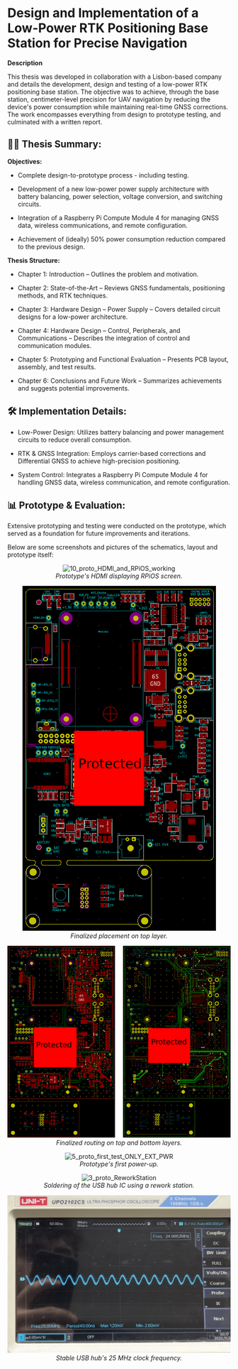 <h1>Design and Implementation of a Low-Power RTK Positioning Base Station for Precise Navigation</h1>

<b>Description</b>

This thesis was developed in collaboration with a Lisbon-based company and details the development, design and testing of a low-power RTK positioning base station. The objective was to achieve, through the base station, centimeter-level precision for UAV navigation by reducing the device's power consumption while maintaining real-time GNSS corrections. The work encompasses everything from design to prototype testing, and culminated with a written report.

<h2>👨‍💻 Thesis Summary:</h2>

<b>Objectives:</b>

- Complete design-to-prototype process - including testing.

- Development of a new low-power power supply architecture with battery balancing, power selection, voltage conversion, and switching circuits.

- Integration of a Raspberry Pi Compute Module 4 for managing GNSS data, wireless communications, and remote configuration.

- Achievement of (ideally) 50% power consumption reduction compared to the previous design.

<b>Thesis Structure:</b>

- Chapter 1: Introduction – Outlines the problem and motivation.

- Chapter 2: State-of-the-Art – Reviews GNSS fundamentals, positioning methods, and RTK techniques.

- Chapter 3: Hardware Design – Power Supply – Covers detailed circuit designs for a low-power architecture.

- Chapter 4: Hardware Design – Control, Peripherals, and Communications – Describes the integration of control and communication modules.

- Chapter 5: Prototyping and Functional Evaluation – Presents PCB layout, assembly, and test results.

- Chapter 6: Conclusions and Future Work – Summarizes achievements and suggests potential improvements.

<h2>🛠️ Implementation Details:</h2>

- Low-Power Design: Utilizes battery balancing and power management circuits to reduce overall consumption.

- RTK & GNSS Integration: Employs carrier-based corrections and Differential GNSS to achieve high-precision positioning.

- System Control: Integrates a Raspberry Pi Compute Module 4 for handling GNSS data, wireless communication, and remote configuration.

<h2>📊 Prototype & Evaluation:</h2>

Extensive prototyping and testing were conducted on the prototype, which served as a foundation for future improvements and iterations.

<!-- Add your prototype images/screenshots here -->

Below are some screenshots and pictures of the schematics, layout and prototype itself:

<p align="center">
  <img src="https://github.com/danielftsilva/RTK-Base-Station/blob/main/Chapters/Figures/chapter5/prototype/10_proto_HDMI_and_RPiOS_working.png" alt="10_proto_HDMI_and_RPiOS_working">
  <br>
  <i>Prototype's HDMI displaying RPiOS screen.</i>
</p>

<p align="center">
  <img src="https://github.com/danielftsilva/RTK-Base-Station/blob/main/Chapters/Figures/chapter5/placement_FULL.png" alt="placement_FULL">
  <br>
  <i>Finalized placement on top layer.</i>
</p>

<p align="center">
  <img src="https://github.com/danielftsilva/RTK-Base-Station/blob/main/Chapters/Figures/chapter5/7_routing_FULL_FCu_BCu.png" alt="7_routing_FULL_FCu_BCu">
  <br>
  <i>Finalized routing on top and bottom layers.</i>
</p>

<p align="center">
  <img src="https://github.com/danielftsilva/RTK-Base-Station/blob/main/Chapters/Figures/chapter5/prototype/5_proto_first_test_ONLY_EXT_PWR.png" alt="5_proto_first_test_ONLY_EXT_PWR">
  <br>
  <i>Prototype's first power-up.</i>
</p>

<p align="center">
  <img src="https://github.com/danielftsilva/RTK-Base-Station/blob/main/Chapters/Figures/chapter5/prototype/3_proto_ReworkStation.png" alt="3_proto_ReworkStation">
  <br>
  <i>Soldering of the USB hub IC using a rework station.</i>
</p>

<p align="center">
  <img src="https://github.com/danielftsilva/RTK-Base-Station/blob/main/Chapters/Figures/chapter5/prototype/25MHz_oscilloscope.png" alt="25MHz_oscilloscope">
  <br>
  <i>Stable USB hub's 25 MHz clock frequency.</i>
</p>

<!-- <img src="https://github.com/danielftsilva/RTK-Base-Station/blob/main/Chapters/Figures/chapter5/prototype/10_proto_HDMI_and_RPiOS_working.png" alt="10_proto_HDMI_and_RPiOS_working"/> -->
<!-- <img src="https://github.com/danielftsilva/RTK-Base-Station/blob/main/Chapters/Figures/chapter5/placement_FULL.png" alt="placement_FULL"/> -->
<!-- <img src="https://github.com/danielftsilva/RTK-Base-Station/blob/main/Chapters/Figures/chapter5/7_routing_FULL_FCu_BCu.png" alt="7_routing_FULL_FCu_BCu"/> -->
<!-- <img src="https://github.com/danielftsilva/RTK-Base-Station/blob/main/Chapters/Figures/chapter5/prototype/5_proto_first_test_ONLY_EXT_PWR.png" alt="5_proto_first_test_ONLY_EXT_PWR"/> -->
<!-- <img src="https://github.com/danielftsilva/RTK-Base-Station/blob/main/Chapters/Figures/chapter5/prototype/3_proto_ReworkStation.png" alt="3_proto_ReworkStation"/> -->
<!-- <img src="https://github.com/danielftsilva/RTK-Base-Station/blob/main/Chapters/Figures/chapter5/prototype/25MHz_oscilloscope.png" alt="25MHz_oscilloscope"/> -->

